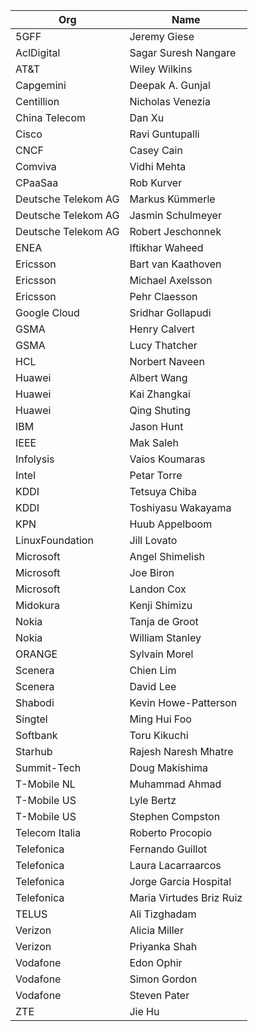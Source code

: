 | Org                    | Name                                                |
| -----------------------| ----------------------------------------------------|
| 5GFF	| Jeremy Giese |
| AclDigital | Sagar Suresh Nangare |
| AT&T	| Wiley Wilkins |
| Capgemini	| Deepak A. Gunjal |
| Centillion | Nicholas Venezia |
| China Telecom | Dan Xu |
| Cisco | Ravi Guntupalli |
| CNCF | Casey Cain |
| Comviva | Vidhi Mehta |
| CPaaSaa | Rob Kurver |
| Deutsche Telekom AG	| Markus Kümmerle |
| Deutsche Telekom AG	| Jasmin Schulmeyer |
| Deutsche Telekom AG	| Robert Jeschonnek |
| ENEA | Iftikhar Waheed |
| Ericsson | Bart van Kaathoven |
| Ericsson | Michael Axelsson |
| Ericsson | Pehr Claesson |
| Google Cloud	| Sridhar Gollapudi |
| GSMA	| Henry Calvert |
| GSMA	| Lucy Thatcher |
| HCL | Norbert Naveen |
| Huawei| Albert Wang |
| Huawei | Kai Zhangkai |
| Huawei| Qing Shuting |
| IBM	| Jason Hunt |
| IEEE | Mak Saleh |
| Infolysis | Vaios Koumaras |
| Intel	| Petar Torre |
| KDDI | Tetsuya Chiba |
| KDDI	| Toshiyasu Wakayama |
| KPN | Huub Appelboom |
| LinuxFoundation | Jill Lovato |
| Microsoft | Angel Shimelish |
| Microsoft	| Joe Biron |
| Microsoft	| Landon Cox |
| Midokura	| Kenji Shimizu |
| Nokia	| Tanja de Groot |
| Nokia	| William Stanley |
| ORANGE	| Sylvain Morel |
| Scenera	| Chien Lim |
| Scenera	| David Lee |
| Shabodi | Kevin Howe-Patterson |
| Singtel | Ming Hui Foo |
| Softbank | Toru Kikuchi |
| Starhub | Rajesh Naresh Mhatre |
| Summit-Tech | Doug Makishima |
| T-Mobile NL | Muhammad Ahmad  |
| T-Mobile US	| Lyle Bertz |
| T-Mobile US	| Stephen Compston |
| Telecom Italia	| Roberto Procopio |
| Telefonica | Fernando Guillot |
| Telefonica | Laura Lacarraarcos |
| Telefonica | Jorge Garcia Hospital |
| Telefonica	| Maria Virtudes Briz Ruiz |
| TELUS	| Ali Tizghadam |
| Verizon	| Alicia Miller |
| Verizon	| Priyanka Shah |
| Vodafone	| Edon Ophir |
| Vodafone	| Simon Gordon |
| Vodafone	| Steven Pater |
| ZTE | Jie Hu |
